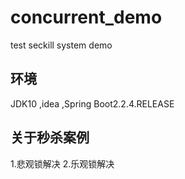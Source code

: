 # concurrent_demo
test seckill system demo

## 环境
JDK10 ,idea ,Spring Boot2.2.4.RELEASE

## 关于秒杀案例
1.悲观锁解决
2.乐观锁解决


